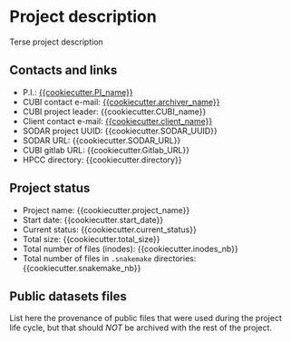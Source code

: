 # Project description

Terse project description

## Contacts and links

- P.I.: [{{cookiecutter.PI_name}}](mailto:{{cookiecutter.PI_email}})
- CUBI contact e-mail: [{{cookiecutter.archiver_name}}](mailto:{{cookiecutter.archiver_email}})
- CUBI project leader: {{cookiecutter.CUBI_name}}
- Client contact e-mail: [{{cookiecutter.client_name}}](mailto:{{cookiecutter.client_email}})
- SODAR project UUID: {{cookiecutter.SODAR_UUID}}
- SODAR URL: {{cookiecutter.SODAR_URL}}
- CUBI gitlab URL: {{cookiecutter.Gitlab_URL}}
- HPCC directory: {{cookiecutter.directory}}

## Project status

- Project name: {{cookiecutter.project_name}}
- Start date: {{cookiecutter.start_date}}
- Current status: {{cookiecutter.current_status}}
- Total size: {{cookiecutter.total_size}}
- Total number of files (inodes): {{cookiecutter.inodes_nb}}
- Total number of files in `.snakemake` directories: {{cookiecutter.snakemake_nb}}

## Public datasets files

List here the provenance of public files that were used during the project life cycle,
but that should *NOT* be archived with the rest of the project.
